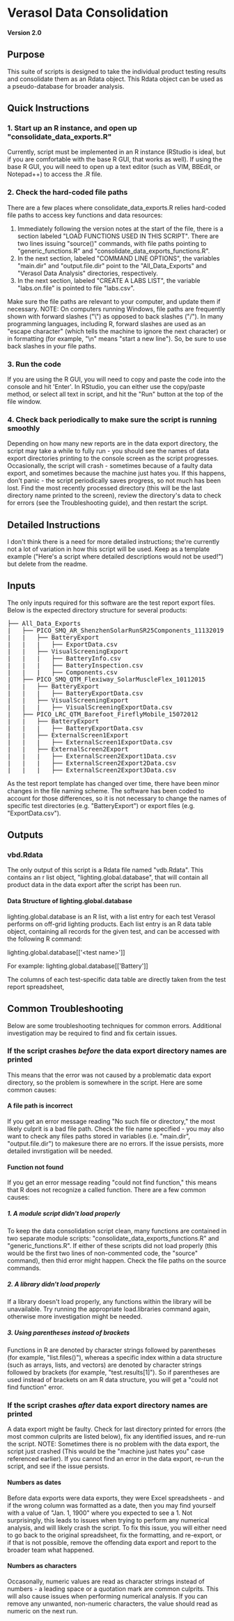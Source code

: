# Verasol Data Consolidation
#### Version 2.0

## Purpose
This suite of scripts is designed to take the individual product testing results and consolidate them as an Rdata object. This Rdata object can be used as a pseudo-database for broader analysis.

## Quick Instructions
### 1. Start up an R instance, and open up "consolidate_data_exports.R"  
Currently, script must be implemented in an R instance (RStudio is ideal, but if you are comfortable with the base R GUI, that works as well). If using the base R GUI, you will need to open up a text editor (such as VIM, BBEdit, or Notepad++) to access the .R file.

### 2. Check the hard-coded file paths
There are a few places where consolidate_data_exports.R relies hard-coded file paths to access key functions and data resources:
1. Immediately following the version notes at the start of the file, there is a section labeled "LOAD FUNCTIONS USED IN THIS SCRIPT". There are two lines issuing "source()" commands, with file paths pointing to "generic_functions.R" and "consolidate_data_exports_functions.R". 
2. In the next section, labeled "COMMAND LINE OPTIONS", the variables "main.dir" and "output.file.dir" point to the "All_Data_Exports" and "Verasol Data Analysis" directories, respectively. 
3. In the next section, labeled "CREATE A LABS LIST", the variable "labs.on.file" is pointed to file "labs.csv".

Make sure the file paths are relevant to your computer, and update them if necessary. NOTE: On computers running Windows, file paths are frequently shown with forward slashes ("\\") as opposed to back slashes ("/"). In many programming languages, including R, forward slashes are used as an "escape character" (which tells the machine to ignore the next character) or in formatting (for example, "\n" means "start a new line"). So, be sure to use back slashes in your file paths.

### 3. Run the code
If you are using the R GUI, you will need to copy and paste the code into the console and hit 'Enter'. In RStudio, you can either use the copy/paste method, or select all text in script, and hit the "Run" button at the top of the file window.

### 4. Check back periodically to make sure the script is running smoothly
Depending on how many new reports are in the data export directory, the script may take a while to fully run - you should see the names of data export directories printing to the console screen as the script progresses. Occasionally, the script will crash - sometimes because of a faulty data export, and sometimes because the machine just hates you. If this happens, don't panic - the script periodically saves progress, so not much has been lost. Find the most recently processed directory (this will be the last directory name printed to the screen), review the directory's data to check for errors (see the Troubleshooting guide), and then restart the script.

## Detailed Instructions
I don't think there is a need for more detailed instructions; the're currently not a lot of variation in how this script will be used. Keep as a template example ("Here's a script where detailed descriptions would not be used!") but delete from the readme.

## Inputs
The only inputs required for this software are the test report export files. Below is the expected directory structure for several products:
<pre>
├── All_Data_Exports
|   ├── PICO_SMQ_AR_ShenzhenSolarRunSR25Components_11132019
|   |   ├── BatteryExport
|   |   |   ├── ExportData.csv
|   |   ├── VisualScreeningExport
|   |   |   ├── BatteryInfo.csv
|   |   |   ├── BatteryInspection.csv
|   |   |   ├── Components.csv
|   ├── PICO_SMQ_QTM_Flexiway_SolarMuscleFlex_10112015
|   |   ├── BatteryExport
|   |   |   ├── BatteryExportData.csv
|   |   ├── VisualScreeningExport
|   |   |   ├── VisualScreeningExportData.csv
|   ├── PICO_LRC_QTM_Barefoot_FireflyMobile_15072012
|   |   ├── BatteryExport
|   |   |   ├── BatteryExportData.csv
|   |   ├── ExternalScreen1Export
|   |   |   ├── ExternalScreen1ExportData.csv
|   |   ├── ExternalScreen2Export
|   |   |   ├── ExternalScreen2Export1Data.csv
|   |   |   ├── ExternalScreen2Export2Data.csv
|   |   |   ├── ExternalScreen2Export3Data.csv
</pre>
As the test report template has changed over time, there have been minor changes in the file naming scheme. The software has been coded to account for those differences, so it is not necessary to change the names of specific test directories (e.g. "BatteryExport") or export files (e.g. "ExportData.csv").

## Outputs
### vbd.Rdata
The only output of this script is a Rdata file named "vdb.Rdata". This contains an r list object, "lighting.global.database", that will contain all product data in the data export after the script has been run.
#### Data Structure of lighting.global.database
lighting.global.database is an R list, with a list entry for each test Verasol performs on off-grid lighting products. Each list entry is an R data table object, containing all records for the given test, and can be accessed with the following R command:

lighting.global.database[['<test name<Sometimes Markdown is dumb>>']]

For example:
lighting.global.database[['Battery']]

The columns of each test-specific data table are directly taken from the test report spreadsheet, 

## Common Troubleshooting
Below are some troubleshooting techniques for common errors. Additional investigation may be required to find and fix certain issues.

### If the script crashes *before* the data export directory names are printed
This means that the error was not caused by a problematic data export directory, so the problem is somewhere in the script. Here are some common causes:

#### A file path is incorrect
If you get an error message reading "No such file or directory," the most likely culprit is a bad file path. Check the file name specified - you may also want to check any files paths stored in variables (i.e. "main.dir", "output.file.dir") to makesure there are no errors. If the issue persists, more detailed invrstigation will be needed.

#### Function not found 
If you get an error message reading "could not find function," this means that R does not recognize a called function. There are a few common causes:

##### 1. A module script didn't load properly
To keep the data consolidation script clean, many functions are contained in two separate module scripts: "consolidate_data_exports_functions.R" and "generic_functions.R". If either of these scripts did not load properly (this would be the first two lines of non-commented code, the "source" command), then thid error might happen. Check the file paths on the source commands.

##### 2. A library didn't load properly
If a library doesn't load properly, any functions within the library will be unavailable. Try running the appropriate load.libraries command again, otherwise more investigation might be needed.

##### 3. Using parentheses instead of brackets
Functions in R are denoted by character strings followed by parentheses (for example, "list.files()"), whereas a specific index within a data structure (such as arrays, lists, and vectors) are denoted by character strings followed by brackets (for example, "test.results[1]"). So if parentheses are used instead of brackets on am R data structure, you will get a "could not find function" error.

### If the script crashes *after* data export directory names are printed
A data export might be faulty. Check for last directory printed for errors (the most common culprits are listed below), fix any identified issues, and re-run the script. NOTE: Sometimes there is no problem with the data export, the script just crashed (This would be the "machine just hates you" case referenced earlier). If you cannot find an error in the data export, re-run the script, and see if the issue persists.

#### Numbers as dates
Before data exports were data exports, they were Excel spreadsheets - and if the wrong column was formatted as a date, then you may find yourself with a value of "Jan. 1, 1900" where you expected to see a 1. Not surprisingly, this leads to issues when trying to perform any numerical analysis, and will likely crash the script. To fix this issue, you will either need to go back to the original spreadsheet, fix the formatting, and re-export, or if that is not possible, remove the offending data export and report to the broader team what happened.

#### Numbers as characters
Occasonally, numeric values are read as character strings instead of numbers - a leading space or a quotation mark are common culprits. This will also cause issues when performing numerical analysis. If you can remove any unwanted, non-numeric characters, the value should read as numeric on the next run.

